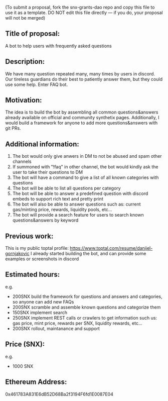 (To submit a proposal, fork the snx-grants-dao repo and copy this file to use it as a template. DO NOT edit this file directly — if you do, your proposal will not be merged)

## Title of proposal: 
A bot to help users with frequently asked questions 

## Description: 
We have many question repeated many, many times by users in discord. Our tireless guardians do their best to patiently answer them, but they could use some help. Enter FAQ bot.

## Motivation: 
The idea is to build the bot by assembling all common questions&answers already available on official and community synthetix pages.
Additionally, I would build a framework for anyone to add more questions&answers with git PRs.

## Additional information: 
1. The bot would only give anwers in DM to not be abused and spam other channels
2. If summoned with "!faq" in other channel, the bot would kindly ask the user to take their questions to DM
3. The bot will have a command to give a list of all known categories with questions
4. The bot will be able to list all questions per category
5. The bot will be able to answer a predefined question with discord embeds to support rich text and pretty print
6. The bot will also be able to answer questions such as: current gas/minting price, rewards, liquidity pools, etc...
7. The bot will provide a search feature for users to search known questions&answers by keyword

## Previous work: 
This is my public toptal profile: https://www.toptal.com/resume/danijel-gornjakovic
I already started building the bot, and can provide some examples or screenshots in discord

## Estimated hours: 
e.g. 
- 200SNX build the framework for questions and answers and categories, so anyone can add new FAQs
- 200SNX scramble and assemble known questions and categorize them
- 150SNX implement search
- 250SNX implement REST calls or crawlers to get information such us: gas price, mint price, rewards per SNX, liquidity rewards, etc...
- 200SNX rollout, maintanance  and support


## Price (SNX): 
e.g. 
- 1000 SNX
## Ethereum Address: 
0x461783A831E6dB52D68Ba2f3194F6fd1E0087E04 
